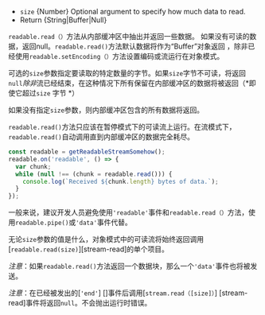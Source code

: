 <!-- YAML
added: v0.9.4
-->

* `size` {Number} Optional argument to specify how much data to read.
* Return {String|Buffer|Null}

`readable.read（）`方法从内部缓冲区中抽出并返回一些数据。 如果没有可读的数据，返回null。`readable.read()`方法默认数据将作为“Buffer”对象返回
，除非已经使用`readable.setEncoding（）`方法设置编码或流运行在对象模式。

可选的`size`参数指定要读取的特定数量的字节。如果`size`字节不可读，将返回`null`*除非*流已经结束，在这种情况下所有保留在内部缓冲区的数据将被返回（*即使它超过`size` 字节 *）

如果没有指定`size`参数，则内部缓冲区包含的所有数据将返回。

`readable.read()`方法只应该在暂停模式下的可读流上运行。在流模式下，`readable.read()`自动调用直到内部缓冲区的数据完全耗尽。

```js
const readable = getReadableStreamSomehow();
readable.on('readable', () => {
  var chunk;
  while (null !== (chunk = readable.read())) {
    console.log(`Received ${chunk.length} bytes of data.`);
  }
});
```
一般来说，建议开发人员避免使用`'readable'`事件和`readable.read（）`方法，使用`readable.pipe()`或`'data'`事件代替。

无论`size`参数的值是什么，对象模式中的可读流将始终返回调用[`readable.read(size)`][stream-read]的单个项目。

*注意*：如果`readable.read()`方法返回一个数据块，那么一个`'data'`事件也将被发送。

*注意*：在已经被发出的[`'end'`] []事件后调用[`stream.read（[size]）`] [stream-read]事件将返回`null`。不会抛出运行时错误。
